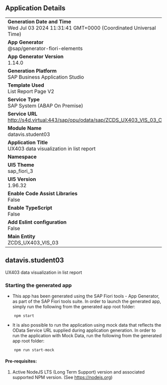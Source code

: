 ## Application Details
|               |
| ------------- |
|**Generation Date and Time**<br>Wed Jul 03 2024 11:31:41 GMT+0000 (Coordinated Universal Time)|
|**App Generator**<br>@sap/generator-fiori-elements|
|**App Generator Version**<br>1.14.0|
|**Generation Platform**<br>SAP Business Application Studio|
|**Template Used**<br>List Report Page V2|
|**Service Type**<br>SAP System (ABAP On Premise)|
|**Service URL**<br>http://s4d.virtual:443/sap/opu/odata/sap/ZCDS_UX403_VIS_03_CDS
|**Module Name**<br>datavis.student03|
|**Application Title**<br>UX403 data visualization in list report|
|**Namespace**<br>|
|**UI5 Theme**<br>sap_fiori_3|
|**UI5 Version**<br>1.96.32|
|**Enable Code Assist Libraries**<br>False|
|**Enable TypeScript**<br>False|
|**Add Eslint configuration**<br>False|
|**Main Entity**<br>ZCDS_UX403_VIS_03|

## datavis.student03

UX403 data visualization in list report

### Starting the generated app

-   This app has been generated using the SAP Fiori tools - App Generator, as part of the SAP Fiori tools suite.  In order to launch the generated app, simply run the following from the generated app root folder:

```
    npm start
```

- It is also possible to run the application using mock data that reflects the OData Service URL supplied during application generation.  In order to run the application with Mock Data, run the following from the generated app root folder:

```
    npm run start-mock
```

#### Pre-requisites:

1. Active NodeJS LTS (Long Term Support) version and associated supported NPM version.  (See https://nodejs.org)


